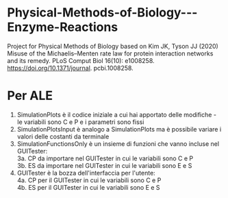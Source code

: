 # Physical-Methods-of-Biology---Enzyme-Reactions
Project for Physical Methods of Biology based on Kim JK, Tyson JJ (2020) Misuse of the Michaelis–Menten rate law for protein interaction networks and its remedy. PLoS Comput Biol 16(10): e1008258. https://doi.org/10.1371/journal. pcbi.1008258.

# Per ALE  
1. SimulationPlots è il codice iniziale a cui hai apportato delle modifiche - le variabili sono C e P e i parametri sono fissi
2. SimulationPlotsInput è analogo a SimulationPlots ma è possibile variare i valori delle costanti da terminale
3. SimulationFunctionsOnly è un insieme di funzioni che vanno incluse nel GUITester:  
   3a. CP da importare nel GUITester in cui le variabili sono C e P  
   3b. ES da importare nel GUITester in cui le variabili sono E e S
4. GUITester è la bozza dell'interfaccia per l'utente:    
   4a. CP per il GUITester in cui le variabili sono C e P  
   4b. ES per il GUITester in cui le variabili sono E e S
